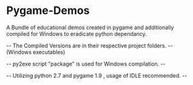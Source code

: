 # Pygame-Demos
A Bundle of educational demos created in pygame and additionally compiled for Windows to eradicate python dependancy.


-- The Compiled Versions are in their respective project folders. -- (Windows executables)

-- py2exe script "package" is used for Windows compilation. --

-- Utilizing python 2.7 and pygame 1.9 , usage of IDLE recommended. --


